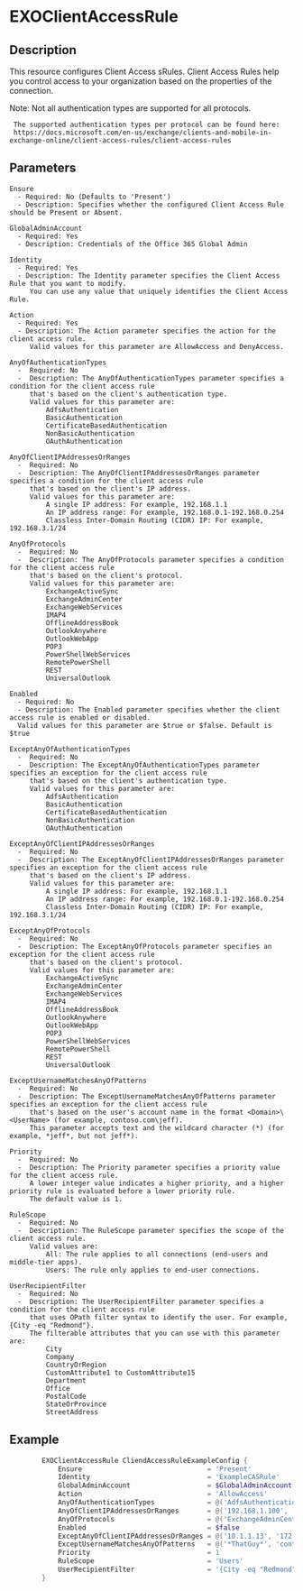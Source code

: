 # EXOClientAccessRule

## Description

This resource configures Client Access sRules.
Client Access Rules help you control access to your organization based on the properties of the connection.

Note: Not all authentication types are supported for all protocols.

     The supported authentication types per protocol can be found here:
     https://docs.microsoft.com/en-us/exchange/clients-and-mobile-in-exchange-online/client-access-rules/client-access-rules

## Parameters

    Ensure
      - Required: No (Defaults to 'Present')
      - Description: Specifies whether the configured Client Access Rule should be Present or Absent.

    GlobalAdminAccount
      - Required: Yes
      - Description: Credentials of the Office 365 Global Admin

    Identity
      - Required: Yes
      - Description: The Identity parameter specifies the Client Access Rule that you want to modify.
         You can use any value that uniquely identifies the Client Access Rule.

    Action
      - Required: Yes
      - Description: The Action parameter specifies the action for the client access rule.
         Valid values for this parameter are AllowAccess and DenyAccess.

    AnyOfAuthenticationTypes
      -  Required: No
      -  Description: The AnyOfAuthenticationTypes parameter specifies a condition for the client access rule
         that's based on the client's authentication type.
         Valid values for this parameter are:
             AdfsAuthentication
             BasicAuthentication
             CertificateBasedAuthentication
             NonBasicAuthentication
             OAuthAuthentication

    AnyOfClientIPAddressesOrRanges
      -  Required: No
      -  Description: The AnyOfClientIPAddressesOrRanges parameter specifies a condition for the client access rule
         that's based on the client's IP address.
         Valid values for this parameter are:
             A single IP address: For example, 192.168.1.1
             An IP address range: For example, 192.168.0.1-192.168.0.254
             Classless Inter-Domain Routing (CIDR) IP: For example, 192.168.3.1/24

    AnyOfProtocols
      -  Required: No
      -  Description: The AnyOfProtocols parameter specifies a condition for the client access rule
         that's based on the client's protocol.
         Valid values for this parameter are:
             ExchangeActiveSync
             ExchangeAdminCenter
             ExchangeWebServices
             IMAP4
             OfflineAddressBook
             OutlookAnywhere
             OutlookWebApp
             POP3
             PowerShellWebServices
             RemotePowerShell
             REST
             UniversalOutlook

    Enabled
      - Required: No
      - Description: The Enabled parameter specifies whether the client access rule is enabled or disabled.
      Valid values for this parameter are $true or $false. Default is $true

    ExceptAnyOfAuthenticationTypes
      -  Required: No
      -  Description: The ExceptAnyOfAuthenticationTypes parameter specifies an exception for the client access rule
         that's based on the client's authentication type.
         Valid values for this parameter are:
             AdfsAuthentication
             BasicAuthentication
             CertificateBasedAuthentication
             NonBasicAuthentication
             OAuthAuthentication

    ExceptAnyOfClientIPAddressesOrRanges
      -  Required: No
      -  Description: The ExceptAnyOfClientIPAddressesOrRanges parameter specifies an exception for the client access rule
         that's based on the client's IP address.
         Valid values for this parameter are:
             A single IP address: For example, 192.168.1.1
             An IP address range: For example, 192.168.0.1-192.168.0.254
             Classless Inter-Domain Routing (CIDR) IP: For example, 192.168.3.1/24

    ExceptAnyOfProtocols
      -  Required: No
      -  Description: The ExceptAnyOfProtocols parameter specifies an exception for the client access rule
         that's based on the client's protocol.
         Valid values for this parameter are:
             ExchangeActiveSync
             ExchangeAdminCenter
             ExchangeWebServices
             IMAP4
             OfflineAddressBook
             OutlookAnywhere
             OutlookWebApp
             POP3
             PowerShellWebServices
             RemotePowerShell
             REST
             UniversalOutlook

    ExceptUsernameMatchesAnyOfPatterns
      -  Required: No
      -  Description: The ExceptUsernameMatchesAnyOfPatterns parameter specifies an exception for the client access rule
         that's based on the user's account name in the format <Domain>\<UserName> (for example, contoso.com\jeff).
         This parameter accepts text and the wildcard character (*) (for example, *jeff*, but not jeff*).

    Priority
      -  Required: No
      -  Description: The Priority parameter specifies a priority value for the client access rule.
         A lower integer value indicates a higher priority, and a higher priority rule is evaluated before a lower priority rule.
         The default value is 1.

    RuleScope
      -  Required: No
      -  Description: The RuleScope parameter specifies the scope of the client access rule.
         Valid values are:
             All: The rule applies to all connections (end-users and middle-tier apps).
             Users: The rule only applies to end-user connections.

    UserRecipientFilter
      -  Required: No
      -  Description: The UserRecipientFilter parameter specifies a condition for the client access rule
         that uses OPath filter syntax to identify the user. For example, {City -eq "Redmond"}.
         The filterable attributes that you can use with this parameter are:
             City
             Company
             CountryOrRegion
             CustomAttribute1 to CustomAttribute15
             Department
             Office
             PostalCode
             StateOrProvince
             StreetAddress

## Example

```PowerShell
        EXOClientAccessRule CliendAccessRuleExampleConfig {
            Ensure                               = 'Present'
            Identity                             = 'ExampleCASRule'
            GlobalAdminAccount                   = $GlobalAdminAccount
            Action                               = 'AllowAccess'
            AnyOfAuthenticationTypes             = @('AdfsAuthentication', 'BasicAuthentication')
            AnyOfClientIPAddressesOrRanges       = @('192.168.1.100', '10.1.1.0/24', '172.16.5.1-172.16.5.150')
            AnyOfProtocols                       = @('ExchangeAdminCenter', 'OutlookWebApp')
            Enabled                              = $false
            ExceptAnyOfClientIPAddressesOrRanges = @('10.1.1.13', '172.16.5.2')
            ExceptUsernameMatchesAnyOfPatterns   = @('*ThatGuy*', 'contoso\JohnDoe')
            Priority                             = 1
            RuleScope                            = 'Users'
            UserRecipientFilter                  = '{City -eq "Redmond"}'
        }
```
